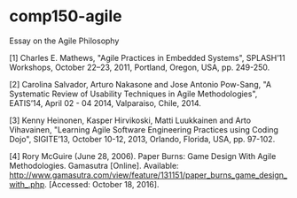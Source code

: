 # comp150-agile
Essay on the Agile Philosophy

[1] Charles E. Mathews, "Agile Practices in Embedded Systems", SPLASH’11 Workshops, October 22–23, 2011, Portland, Oregon, USA, pp. 249-250.

[2] Carolina Salvador, Arturo Nakasone and Jose Antonio Pow-Sang, "A Systematic Review of Usability Techniques in Agile Methodologies", EATIS’14, April 02 - 04 2014, Valparaiso, Chile, 2014.

[3] Kenny Heinonen, Kasper Hirvikoski, Matti Luukkainen and Arto Vihavainen, "Learning Agile Software Engineering Practices using Coding Dojo", SIGITE’13, October 10-12, 2013, Orlando, Florida, USA, pp. 97-102.

[4] Rory McGuire (June 28, 2006). Paper Burns: Game Design With Agile Methodologies. Gamasutra [Online]. Available: http://www.gamasutra.com/view/feature/131151/paper_burns_game_design_with_.php. [Accessed: October 18, 2016].
